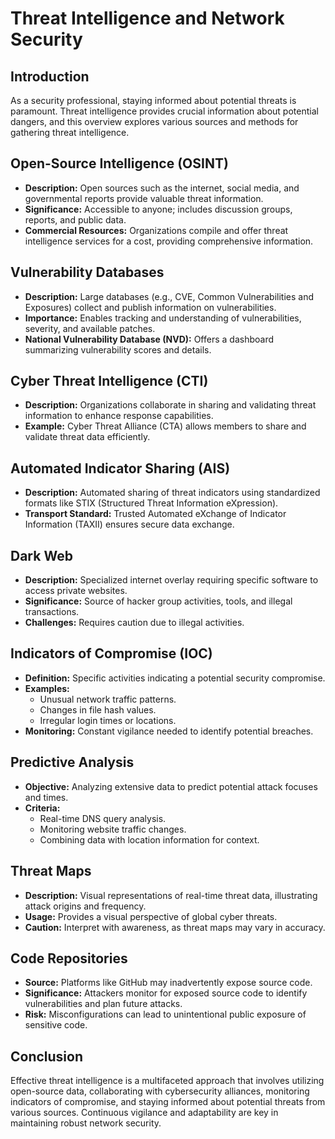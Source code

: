 # Threat Intelligence and Network Security

## Introduction
As a security professional, staying informed about potential threats is paramount. Threat intelligence provides crucial information about potential dangers, and this overview explores various sources and methods for gathering threat intelligence.

## Open-Source Intelligence (OSINT)
- **Description:** Open sources such as the internet, social media, and governmental reports provide valuable threat information.
- **Significance:** Accessible to anyone; includes discussion groups, reports, and public data.
- **Commercial Resources:** Organizations compile and offer threat intelligence services for a cost, providing comprehensive information.

## Vulnerability Databases
- **Description:** Large databases (e.g., CVE, Common Vulnerabilities and Exposures) collect and publish information on vulnerabilities.
- **Importance:** Enables tracking and understanding of vulnerabilities, severity, and available patches.
- **National Vulnerability Database (NVD):** Offers a dashboard summarizing vulnerability scores and details.

## Cyber Threat Intelligence (CTI)
- **Description:** Organizations collaborate in sharing and validating threat information to enhance response capabilities.
- **Example:** Cyber Threat Alliance (CTA) allows members to share and validate threat data efficiently.

## Automated Indicator Sharing (AIS)
- **Description:** Automated sharing of threat indicators using standardized formats like STIX (Structured Threat Information eXpression).
- **Transport Standard:** Trusted Automated eXchange of Indicator Information (TAXII) ensures secure data exchange.

## Dark Web
- **Description:** Specialized internet overlay requiring specific software to access private websites.
- **Significance:** Source of hacker group activities, tools, and illegal transactions.
- **Challenges:** Requires caution due to illegal activities.

## Indicators of Compromise (IOC)
- **Definition:** Specific activities indicating a potential security compromise.
- **Examples:**
	- Unusual network traffic patterns.
	- Changes in file hash values.
	- Irregular login times or locations.
- **Monitoring:** Constant vigilance needed to identify potential breaches.

## Predictive Analysis
- **Objective:** Analyzing extensive data to predict potential attack focuses and times.
- **Criteria:**
	- Real-time DNS query analysis.
	- Monitoring website traffic changes.
	- Combining data with location information for context.

## Threat Maps
- **Description:** Visual representations of real-time threat data, illustrating attack origins and frequency.
- **Usage:** Provides a visual perspective of global cyber threats.
- **Caution:** Interpret with awareness, as threat maps may vary in accuracy.

## Code Repositories
- **Source:** Platforms like GitHub may inadvertently expose source code.
- **Significance:** Attackers monitor for exposed source code to identify vulnerabilities and plan future attacks.
- **Risk:** Misconfigurations can lead to unintentional public exposure of sensitive code.

## Conclusion
Effective threat intelligence is a multifaceted approach that involves utilizing open-source data, collaborating with cybersecurity alliances, monitoring indicators of compromise, and staying informed about potential threats from various sources. Continuous vigilance and adaptability are key in maintaining robust network security.
